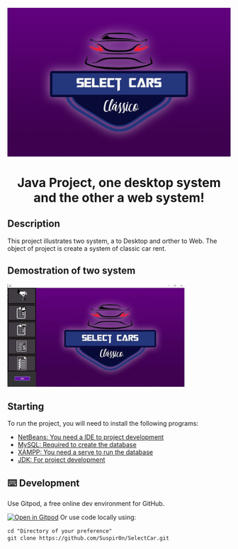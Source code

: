 <p align="center">
  <a href="http://ant.design">
    <img width="600" src="./SelectCar 2.0/resources/background_3.png">
  </a>
</p>

<h1 align="center"> Java Project, one desktop system and the other a web system!</h1>

## Description 

This project illustrates two system, a to Desktop and orther to Web. The object of project is create a system of classic car rent.

## Demostration of two system

<img width="400" src="./prototype-001.jpg">

## Starting

To run the project, you will need to install the following programs:

- [NetBeans: You need a IDE to project development](https://netbeans.org/downloads/8.2/rc/)
- [MySQL: Required to create the database](https://www.mysql.com/)
- [XAMPP: You need a serve to run the database](https://www.apachefriends.org/pt_br/index.html)
- [JDK: For project development](https://www.oracle.com/br/java/technologies/javase-downloads.html)

## ⌨️ Development

Use Gitpod, a free online dev environment for GitHub.

[![Open in Gitpod](https://gitpod.io/button/open-in-gitpod.svg)](https://gitpod.io/#https://github.com/Suspir0n/SelectCar.git)
Or use code locally using:
```
cd "Directory of your preference"
git clone https://github.com/Suspir0n/SelectCar.git
```
